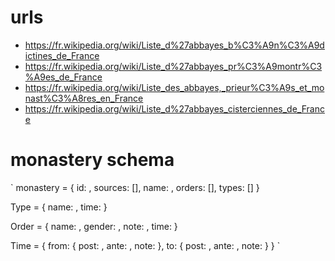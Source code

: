 # urls

- https://fr.wikipedia.org/wiki/Liste_d%27abbayes_b%C3%A9n%C3%A9dictines_de_France
- https://fr.wikipedia.org/wiki/Liste_d%27abbayes_pr%C3%A9montr%C3%A9es_de_France
- https://fr.wikipedia.org/wiki/Liste_des_abbayes,_prieur%C3%A9s_et_monast%C3%A8res_en_France
- https://fr.wikipedia.org/wiki/Liste_d%27abbayes_cisterciennes_de_France

# monastery schema

`
monastery =
{
id: <uid>,
sources: [<url>],
name: <text>,
orders: [<Order>],
types: [<Type>]
}

Type = {
name: <text>,
time: <Time>
}

Order = {
name: <orderId>,
gender: <gender>,
note: <text>,
time: <Time>
}

Time = {
from: {
post: <year>,
ante: <year>,
note: <text>
},
to: {
post: <year>,
ante: <year>,
note: <text>
}
}
`
